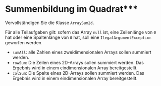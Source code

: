 # Summenbildung im Quadrat***

Vervollständigen Sie die Klasse `ArraySum2d`.

Für alle Teilaufgaben gilt: sofern das Array `null` ist, eine Zeilenlänge von `0` hat oder eine Spaltenlänge von `0`
hat, soll eine `IlegalArgumentException` geworfen werden.

- `sumAll`: alle Zahlen eines zweidimensionalen Arrays sollen summiert werden.
- `rowSum`: Die Zeilen eines 2D-Arrays sollen summiert werden. Das Ergebnis wird in einem eindimensionalen Array
  bereitgestellt.
- `colSum`: Die Spalte eines 2D-Arrays sollen summiert werden. Das Ergebnis wird in einem eindimensionalen Array
  bereitgestellt.